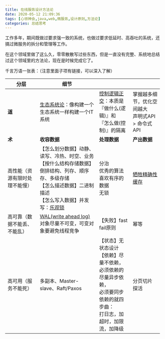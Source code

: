 ```yaml
---
title: 在线服务设计方法论
date: 2020-05-12 21:09:36
tags: [心领神会,java,web,微服务,设计原则,方法论]
categories: 总结思考
---
```


工作多年，期间既做过要求强一致的系统，也做过要求低延时、高吞吐的系统，还搞过微服务的拆分和管理等工作。

在这个领域里做了这么久，零零散散写过些东西，但是一直没有完整、系统地总结过这个领域里的方法论，现在是时候完成它了。

千言万语一张表：（注意里面子项有链接，可以深入了解）

<!-- more -->

|分层|细节|||
| ------ | -------------------------------------------------------- | ------------------------------- | -------------------- |
| **道** | [生态系统论](https://mp.weixin.qq.com/s/saFW6DfkSenR5rg9KlY5uA)：像构建一个生态系统一样构建一个IT系统 | [控制逻辑正交](https://coolshell.cn/articles/10652.html)：本质是<br />『做什么(逻辑)』和<br />『怎么做(控制)』的隔离 | 掌握越多细节，优化空间越大<br /> 声明式API > 命令式API |
| **术** | **收容数据**                                             | **处理数据**                    | **产出数据**         |
| 高性能（资源有限时处理不能慢） | 【怎么划分数据】动静、读写、冷热、时空、业务<br />【按什么结构存储数据】倒排结构、列存、顺序存、多级存储<br />【怎么描述数据】二进制描述<br />【怎么写入数据】并发写：[乐观锁](https://lihongyu.me/2019/04/18/数据库字段规范及乐观锁常见错误/)<br /> | 分治<br />优秀的算法喜欢有序的数据<br />无锁 | [牺牲精确性](https://mp.weixin.qq.com/s/TDJz9WLQercAvlMhHc1QDQ)<br />[缓存](https://coolshell.cn/articles/17416.html) |
| 高可靠（数据不能丢、不能乱） | [WAL(write ahead log)](https://mp.weixin.qq.com/s/aDYOrZdebNxMQEauu2_z3w)<br /> 对象尽量不可变，可变对象要避免线程竞争 | 【失败】fast fail原则<br /> | 幂等 |
| 高可用（服务不能死） | 多副本、Master-slave、Raft/Paxos | 【状态】无状态设计<br />【依赖】尽量不依赖，<br />必须依赖的尽量异步依赖，<br />必须要同步依赖的就四步曲：<br />打日志，加超时，加限流，加降级 | 分页切片<br />探活 |

